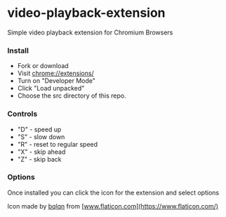 # video-playback-extension
Simple video playback extension for Chromium Browsers

### Install 
- Fork or download
- Visit [chrome://extensions/](chrome://extensions/)
- Turn on "Developer Mode" 
- Click "Load unpacked" 
- Choose the src directory of this repo.

### Controls 
- "D" - speed up 
- "S" - slow down
- "R" - reset to regular speed
- "X" - skip ahead
- "Z" - skip back 

### Options 
Once installed you can click the icon for the extension and select options

Icon made by [bqlqn](https://www.flaticon.com/authors/bqlqn) from [www.flaticon.com](https://www.flaticon.com/)